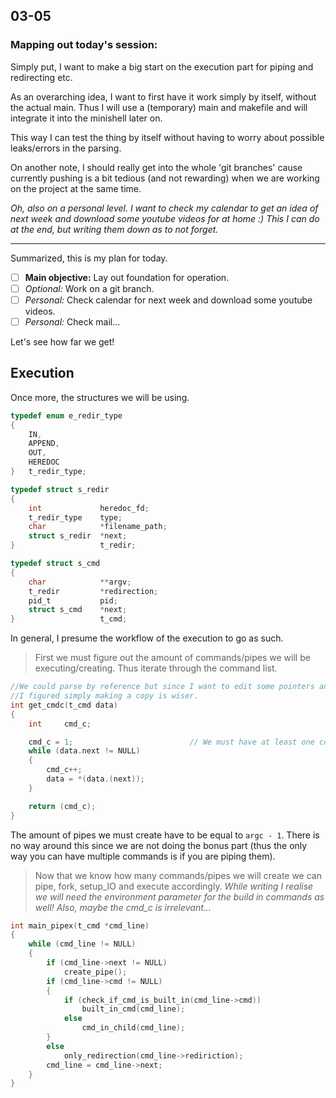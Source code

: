 ## 03-05
### Mapping out today's session:
Simply put, I want to make a big start on the execution part for piping and redirecting etc.

As an overarching idea, I want to first have it work simply by itself, without the actual main. Thus I will use a (temporary) main and makefile and will integrate it into the minishell later on. 

This way I can test the thing by itself without having to worry about possible leaks/errors in the parsing.

On another note, I should really get into the whole 'git branches' cause currently pushing is a bit tedious (and not rewarding) when we are working on the project at the same time.

*Oh, also on a personal level. I want to check my calendar to get an idea of next week and download some youtube videos for at home :) This I can do at the end, but writing them down as to not forget.*

---
Summarized, this is my plan for today.

- [ ] **Main objective:** Lay out foundation for operation.
- [ ] *Optional:* Work on a git branch.
- [ ] *Personal:* Check calendar for next week and download some youtube videos.
- [ ] *Personal:* Check mail...

Let's see how far we get!

Execution
---
Once more, the structures we will be using.
```c
typedef enum e_redir_type
{
	IN,
	APPEND,
	OUT,
	HEREDOC
}	t_redir_type;

typedef struct s_redir
{
	int				heredoc_fd;
	t_redir_type	type;
	char			*filename_path;
	struct s_redir	*next;
}					t_redir;

typedef struct s_cmd
{
	char			**argv;
	t_redir			*redirection;
	pid_t			pid;
	struct s_cmd	*next;
}					t_cmd;
```

In general, I presume the workflow of the execution to go as such.

> First we must figure out the amount of commands/pipes we will be executing/creating.
Thus iterate through the command list.
```c
//We could parse by reference but since I want to edit some pointers and then discard them,
//I figured simply making a copy is wiser.
int	get_cmdc(t_cmd data)
{
	int		cmd_c;

	cmd_c = 1;							// We must have at least one command (structure)
	while (data.next != NULL)
	{
		cmd_c++;
		data = *(data.(next));
	}

	return (cmd_c);
}
```

The amount of pipes we must create have to be equal to `argc - 1`. There is no way around this since we are not doing the bonus part (thus the only way you can have multiple commands is if you are piping them).

>Now that we know how many commands/pipes we will create we can pipe, fork, setup_IO and execute accordingly.
*While writing I realise we will need the environment parameter for the build in commands as well! Also, maybe the cmd_c is irrelevant...*
```c
int	main_pipex(t_cmd *cmd_line)
{
	while (cmd_line != NULL)
	{
		if (cmd_line->next != NULL)
			create_pipe();
		if (cmd_line->cmd != NULL)
		{
			if (check_if_cmd_is_built_in(cmd_line->cmd))
				built_in_cmd(cmd_line);
			else
				cmd_in_child(cmd_line);
		}
		else
			only_redirection(cmd_line->rediriction);
		cmd_line = cmd_line->next;
	}
}
```
